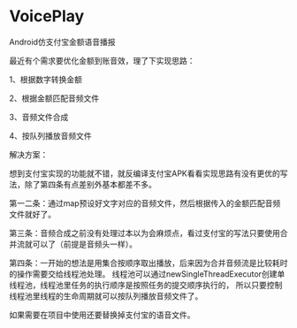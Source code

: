 # VoicePlay
Android仿支付宝金额语音播报

<p>最近有个需求要优化金额到账音效，理了下实现思路：</p>
<p>1、根据数字转换金额</p>
<p>2、根据金额匹配音频文件</p>
<p>3、音频文件合成</p>
<p>4、按队列播放音频文件</p>

<p>解决方案：
<p>想到支付宝实现的功能就不错，就反编译支付宝APK看看实现思路有没有更优的写法，除了第四条有点差别外基本都差不多。</p>
<p>第一二条：通过map预设好文字对应的音频文件，然后根据传入的金额匹配音频文件就好了。</p>
<p>第三条：音频合成之前没有处理过本以为会麻烦点，看过支付宝的写法只要使用合并流就可以了（前提是音频头一样）。</p>
<p>第四条：一开始的想法是用集合按顺序取出播放，后来因为合并音频流是比较耗时的操作需要交给线程池处理。 线程池可以通过newSingleThreadExecutor创建单线程池，线程池里任务的执行顺序是按照任务的提交顺序执行的， 所以只要控制线程池里线程的生命周期就可以按队列播放音频文件了。</p>

如果需要在项目中使用还要替换掉支付宝的语音文件。
